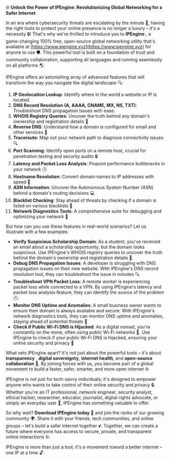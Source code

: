 🌐 **Unlock the Power of IPEngine: Revolutionizing Global Networking for a Safer Internet**

In an era where cybersecurity threats are escalating by the minute 🚀, having the right tools to protect your online presence is no longer a luxury – it's a necessity 🔒! That's why we're thrilled to introduce you to **IPEngine** , a game-changing 100% free, open-source global networking utility that's available at [https://www.ipengine.xyz](https://www.ipengine.xyz) for anyone to use 🛡️. This powerful tool is built on a foundation of trust and community collaboration, supporting all languages and running seamlessly on all platforms 🌎.

IPEngine offers an astonishing array of advanced features that will transform the way you navigate the digital landscape 🔍:

1.  **IP Geolocation Lookup**: Identify where in the world a website or IP is located.
2.  **DNS Record Resolution (A, AAAA, CNAME, MX, NS, TXT)**: Troubleshoot DNS propagation issues with ease.
3.  **WHOIS Registry Queries**: Uncover the truth behind any domain's ownership and registration details 📝
4.  **Reverse DNS**: Understand how a domain is configured for email and other services 📨
5.  **Traceroute**: Map out your network path to diagnose connectivity issues 🔍
6.  **Port Scanning**: Identify open ports on a remote host, crucial for penetration testing and security audits 🔒
7.  **Latency and Packet Loss Analysis**: Pinpoint performance bottlenecks in your network 🕒️
8.  **Hostname Resolution**: Convert domain names to IP addresses with speed 🚀
9.  **ASN Information**: Uncover the Autonomous System Number (ASN) behind a domain's routing decisions 💻
10. **Blacklist Checking**: Stay ahead of threats by checking if a domain is listed on various blacklists 🔴
11. **Network Diagnostics Tools**: A comprehensive suite for debugging and optimizing your network 🤖

But how can you use these features in real-world scenarios? Let us illustrate with a few examples:

*   **Verify Suspicious Scholarship Domain**: As a student, you've received an email about a scholarship opportunity, but the domain looks suspicious. Use IPEngine's WHOIS registry queries to uncover the truth behind the domain's ownership and registration details 📝.
*   **Debug DNS Propagation Issues**: A developer is struggling with DNS propagation issues on their new website. With IPEngine's DNS record resolution tool, they can troubleshoot the issue in minutes 🔍
*   **Troubleshoot VPN Packet Loss**: A remote worker is experiencing packet loss while connected to a VPN. By using IPEngine's latency and packet loss analysis feature, they can identify the source of the problem 🕒️.
*   **Monitor DNS Uptime and Anomalies**: A small business owner wants to ensure their domain is always available and secure. With IPEngine's network diagnostics tools, they can monitor DNS uptime and anomalies, staying ahead of potential threats 🔴
*   **Check if Public Wi-Fi DNS is Hijacked**: As a digital nomad, you're constantly on the move, often using public Wi-Fi networks 🛂️. Use IPEngine to check if your public Wi-Fi DNS is hijacked, ensuring your online security and privacy 🤫

What sets IPEngine apart? It's not just about the powerful tools – it's about **transparency** , **digital sovereignty**, **internet health**, and **open-source collaboration** 🔑. By joining forces with us, you become part of a global movement to build a faster, safer, smarter, and more open internet 🌐.

IPEngine is not just for tech-savvy individuals; it's designed to empower anyone who wants to take control of their online security and privacy 🔒. Whether you're an IT professional, network engineer, security analyst, ethical hacker, researcher, educator, journalist, digital rights advocate, or simply an everyday user 👥, IPEngine has something valuable to offer.

So why wait? **Download IPEngine today** 📡 and join the ranks of our growing community 🌍. Share it with your friends, tech communities, and online groups – let's build a safer internet together 💕. Together, we can create a future where everyone has access to secure, private, and transparent online interactions 🌐.

IPEngine is more than just a tool; it's a movement toward a better internet – one IP at a time 🔓.